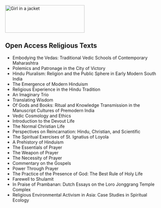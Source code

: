 <img src="https://github.com/manjunath5496/List-of-effects/blob/main/1/1024px-CC-BY-NC-ND.svg.png" alt="Girl in a jacket" width="256" height="89">

</br>
<h2> Open Access Religious Texts </h2>



<ul>

                             

 <li><a target="_blank" href="https://github.com/manjunath5496/Open-Access-Religious-Texts/blob/master/re(1).pdf" style="text-decoration:none;">Embodying
the Vedas: Traditional Vedic Schools of Contemporary Maharashtra</a></li>

 <li><a target="_blank" href="https://github.com/manjunath5496/Open-Access-Religious-Texts/blob/master/re(2).pdf" style="text-decoration:none;">Polemics and Patronage
in the City of Victory</a></li>

<li><a target="_blank" href="https://github.com/manjunath5496/Open-Access-Religious-Texts/blob/master/re(3).pdf" style="text-decoration:none;">Hindu Pluralism:
Religion and the Public Sphere in Early Modern South India</a></li>
 <li><a target="_blank" href="https://github.com/manjunath5496/Open-Access-Religious-Texts/blob/master/re(4).pdf" style="text-decoration:none;">The Emergence of Modern Hinduism</a></li>                              
<li><a target="_blank" href="https://github.com/manjunath5496/Open-Access-Religious-Texts/blob/master/re(5).pdf" style="text-decoration:none;">Religious
Experience in the Hindu Tradition</a></li>
<li><a target="_blank" href="https://github.com/manjunath5496/Open-Access-Religious-Texts/blob/master/re(6).pdf" style="text-decoration:none;">An Imaginary Trio</a></li>
 <li><a target="_blank" href="https://github.com/manjunath5496/Open-Access-Religious-Texts/blob/master/re(7).pdf" style="text-decoration:none;">Translating Wisdom</a></li>

 <li><a target="_blank" href="https://github.com/manjunath5496/Open-Access-Religious-Texts/blob/master/re(8).pdf" style="text-decoration:none;"> Of Gods
and Books: Ritual and Knowledge Transmission in the Manuscript Cultures of Premodern India </a></li>
   <li><a target="_blank" href="https://github.com/manjunath5496/Open-Access-Religious-Texts/blob/master/re(9).pdf" style="text-decoration:none;">Vedic Cosmology and Ethics</a></li>
  
   
 <li><a target="_blank" href="https://github.com/manjunath5496/Open-Access-Religious-Texts/blob/master/re(10).pdf" style="text-decoration:none;">Introduction to the Devout Life</a></li>                              
<li><a target="_blank" href="https://github.com/manjunath5496/Open-Access-Religious-Texts/blob/master/re(11).pdf" style="text-decoration:none;">The Normal Christian Life</a></li>
<li><a target="_blank" href="https://github.com/manjunath5496/Open-Access-Religious-Texts/blob/master/re(12).pdf" style="text-decoration:none;">Perspectives on
Reincarnation: Hindu, Christian, and Scientific</a></li>
<li><a target="_blank" href="https://github.com/manjunath5496/Open-Access-Religious-Texts/blob/master/re(13).pdf" style="text-decoration:none;">The Spiritual Exercises of St. Ignatius of Loyola</a></li>

<li><a target="_blank" href="https://github.com/manjunath5496/Open-Access-Religious-Texts/blob/master/re(14).pdf" style="text-decoration:none;">A Prehistory of Hinduism</a></li>
                              
<li><a target="_blank" href="https://github.com/manjunath5496/Open-Access-Religious-Texts/blob/master/re(15).pdf" style="text-decoration:none;">The Essentials of Prayer</a></li>

<li><a target="_blank" href="https://github.com/manjunath5496/Open-Access-Religious-Texts/blob/master/re(16).pdf" style="text-decoration:none;">The Weapon of Prayer</a></li>

  <li><a target="_blank" href="https://github.com/manjunath5496/Open-Access-Religious-Texts/blob/master/re(17).pdf" style="text-decoration:none;">The Necessity of Prayer</a></li>   
  
<li><a target="_blank" href="https://github.com/manjunath5496/Open-Access-Religious-Texts/blob/master/re(18).pdf" style="text-decoration:none;">Commentary on the Gospels</a></li> 

  
<li><a target="_blank" href="https://github.com/manjunath5496/Open-Access-Religious-Texts/blob/master/re(19).pdf" style="text-decoration:none;">Power Through Prayer</a></li> 

<li><a target="_blank" href="https://github.com/manjunath5496/Open-Access-Religious-Texts/blob/master/re(20).pdf" style="text-decoration:none;">The Practice of the Presence of God: The Best Rule of Holy Life</a></li>

<li><a target="_blank" href="https://github.com/manjunath5496/Open-Access-Religious-Texts/blob/master/re(21).pdf" style="text-decoration:none;">Farewell to Shulamit</a></li>
<li><a target="_blank" href="https://github.com/manjunath5496/Open-Access-Religious-Texts/blob/master/re(22).pdf" style="text-decoration:none;">In Praise of Prambanan: Dutch Essays on the Loro Jonggrang Temple Complex</a></li> 
 <li><a target="_blank" href="https://github.com/manjunath5496/Open-Access-Religious-Texts/blob/master/re(23).pdf" style="text-decoration:none;">Religious Environmental Activism in Asia: Case Studies in Spiritual Ecology</a></li> 
 </ul>
